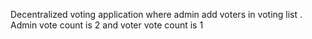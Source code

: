 Decentralized voting application where admin add voters in voting list . Admin vote count is 2 and voter vote count is 1